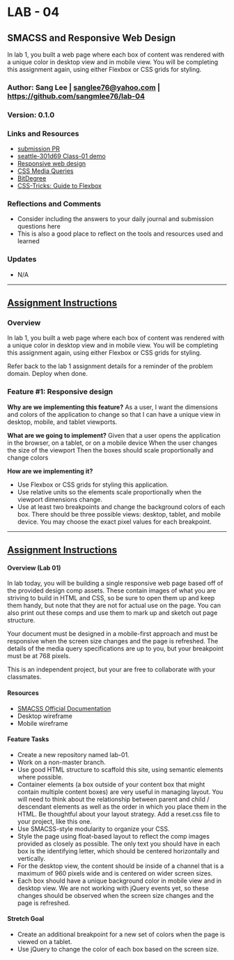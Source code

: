 # LAB - 04

## SMACSS and Responsive Web Design
In lab 1, you built a web page where each box of content was rendered with a unique color in desktop view and in mobile view. You will be completing this assignment again, using either Flexbox or CSS grids for styling.

### Author: Sang Lee | sanglee76@yahoo.com | https://github.com/sangmlee76/lab-04

### Version: 0.1.0

### Links and Resources
+ [submission PR](https://github.com/sangmlee76/lab-01/pull/4)
+ [seattle-301d69 Class-01 demo](https://github.com/codefellows/seattle-301d69/tree/main/class-01/demos/smaccs-practice-flex)
+ [Responsive web design](https://learn.shayhowe.com/advanced-html-css/responsive-web-design/#viewport)
+ [CSS Media Queries](https://www.w3schools.com/css/css3_mediaqueries_ex.asp)
+ [BitDegree](https://www.bitdegree.org/learn/responsive-media)
+ [CSS-Tricks: Guide to Flexbox](https://css-tricks.com/snippets/css/a-guide-to-flexbox/#flexbox-background)


### Reflections and Comments
+ Consider including the answers to your daily journal and submission questions here
+ This is also a good place to reflect on the tools and resources used and learned

### Updates
+ N/A

*****

## [Assignment Instructions](https://canvas.instructure.com/courses/2433455/assignments/18669462?module_item_id=39246635)

### Overview
In lab 1, you built a web page where each box of content was rendered with a unique color in desktop view and in mobile view. You will be completing this assignment again, using either Flexbox or CSS grids for styling.

Refer back to the lab 1 assignment details for a reminder of the problem domain. Deploy when done.

### Feature #1: Responsive design

**Why are we implementing this feature?**
As a user, I want the dimensions and colors of the application to change so that I can have a unique view in desktop, mobile, and tablet viewports.

**What are we going to implement?**
Given that a user opens the application in the browser, on a tablet, or on a mobile device
When the user changes the size of the viewport
Then the boxes should scale proportionally and change colors

**How are we implementing it?**
+ Use Flexbox or CSS grids for styling this application.
+ Use relative units so the elements scale proportionally when the viewport dimensions change.
+ Use at least two breakpoints and change the background colors of each box. There should be three possible views: desktop, tablet, and mobile device. You may choose the exact pixel values for each breakpoint.

*******

## [Assignment Instructions](https://canvas.instructure.com/courses/2433455/assignments/18669459?module_item_id=39246619)

#### Overview (Lab 01)
In lab today, you will be building a single responsive web page based off of the provided design comp assets. These contain images of what you are striving to build in HTML and CSS, so be sure to open them up and keep them handy, but note that they are not for actual use on the page. You can also print out these comps and use them to mark up and sketch out page structure.

Your document must be designed in a mobile-first approach and must be responsive when the screen size changes and the page is refreshed. The details of the media query specifications are up to you, but your breakpoint must be at 768 pixels.

This is an independent project, but your are free to collaborate with your classmates.

#### Resources
+ [SMACSS Official Documentation](http://smacss.com/)
+ Desktop wireframe
+ Mobile wireframe

#### Feature Tasks
+ Create a new repository named lab-01.
+ Work on a non-master branch.
+ Use good HTML structure to scaffold this site, using semantic elements where possible.
+ Container elements (a box outside of your content box that might contain multiple content boxes) are very useful in managing layout. You will need to think about the relationship between parent and child / descendant elements as well as the order in which you place them in the HTML. Be thoughtful about your layout strategy.
Add a reset.css file to your project, like this one.
+ Use SMACSS-style modularity to organize your CSS.
+ Style the page using float-based layout to reflect the comp images provided as closely as possible. The only text you should have in each box is the identifying letter, which should be centered horizontally and vertically.
+ For the desktop view, the content should be inside of a channel that is a maximum of 960 pixels wide and is centered on wider screen sizes.
+ Each box should have a unique background color in mobile view and in desktop view. We are not working with jQuery events yet, so these changes should be observed when the screen size changes and the page is refreshed.

#### Stretch Goal
+ Create an additional breakpoint for a new set of colors when the page is viewed on a tablet.
+ Use jQuery to change the color of each box based on the screen size.